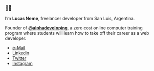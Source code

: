 ### 👋🌐

I’m **Lucas Neme**, freelancer developer from San Luis, Argentina.

Founder of [**@alphadeveloping**](https://www.alphadev.vercel.app/), a zero cost online computer training program where students will learn how to take off their career as a web developer.

- [e-Mail](lucasgneme@gmail.com)
- [Linkedin](https://www.linkedin.com/in/lucasgneme/)
- [Twitter](https://twitter.com/alphadeveloping)
- [Instagram](https://www.instagram.com/alphadeveloping/)
